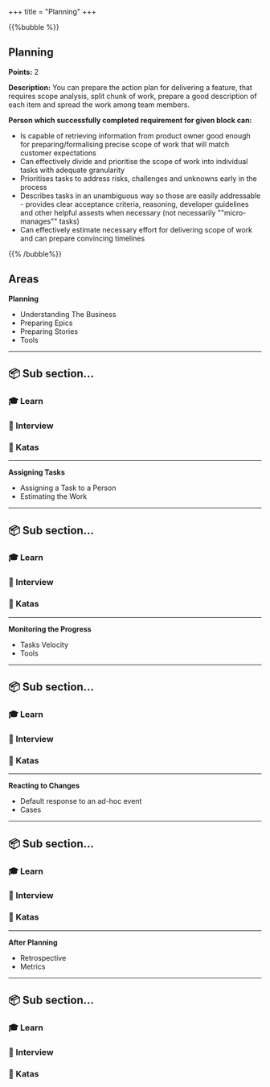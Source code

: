 +++
title = "Planning"
+++

{{%bubble %}}

## Planning

**Points:** 2

**Description:** You can prepare the action plan for delivering a feature, that requires scope analysis, split chunk of work, prepare a good description of each item and spread the work among team members.

**Person which successfully completed requirement for given block can:**

- Is capable of retrieving information from product owner good enough for preparing/formalising precise scope of work that will match customer expectations
- Can effectively divide and prioritise the scope of work into individual tasks with adequate granularity
- Prioritises tasks to address risks, challenges and unknowns early in the process
- Describes tasks in an unambiguous way so those are easily addressable - provides clear acceptance criteria, reasoning, developer guidelines and other helpful assests when necessary (not necessarily ""micro-manages"" tasks)
- Can effectively estimate necessary effort for delivering scope of work and can prepare convincing timelines

{{% /bubble%}}

## Areas

**Planning**

- Understanding The Business
- Preparing Epics
- Preparing Stories
- Tools

---

## 📦 Sub section...

### 🎓 Learn

### 🎤 Interview

### 📝 Katas

---

**Assigning Tasks**

- Assigning a Task to a Person
- Estimating the Work

---

## 📦 Sub section...

### 🎓 Learn

### 🎤 Interview

### 📝 Katas

---

**Monitoring the Progress**

- Tasks Velocity
- Tools

---

## 📦 Sub section...

### 🎓 Learn

### 🎤 Interview

### 📝 Katas

---

**Reacting to Changes**

- Default response to an ad-hoc event
- Cases

---

## 📦 Sub section...

### 🎓 Learn

### 🎤 Interview

### 📝 Katas

---

**After Planning**

- Retrospective
- Metrics

---

## 📦 Sub section...

### 🎓 Learn

### 🎤 Interview

### 📝 Katas
